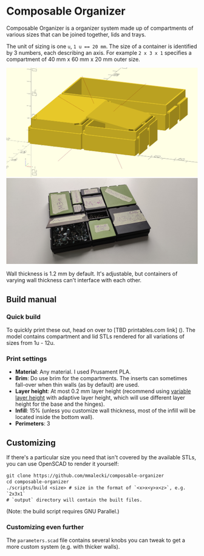 # Composable Organizer
Composable Organizer is a organizer system made up of compartments of various sizes
that can be joined together, lids and trays.

The unit of sizing is one `u`, `1 u == 20 mm`.
The size of a container is identified by 3 numbers, each describing an axis.
For example `2 x 3 x 1` specifies a compartment of 40 mm x 60 mm x 20 mm outer size.

![OpenSCAD render of some compartments](docs/img/mockup.png)
![Compartments in use](docs/img/in-use.jpg)

Wall thickness is 1.2 mm by default. It's adjustable, but containers of varying
wall thickness can't interface with each other.

## Build manual

### Quick build
To quickly print these out, head on over to [TBD printables.com link] (). The 
model contains compartment and lid STLs rendered for all variations of sizes
from 1u - 12u.

### Print settings
* **Material**: Any material. I used Prusament PLA.
* **Brim**: Do use brim for the compartments. The inserts can sometimes fall-over
  when thin walls (as by default) are used.
* **Layer height**: At most 0.2 mm layer height (recommend using [variable layer height](https://help.prusa3d.com/article/variable-layer-height-function_1750)
  with adaptive layer height, which will use different layer height for the
  base and the hinges).
* **Infill**: 15% (unless you customize wall thickness, most of the infill will be
  located inside the bottom wall).
* **Perimeters**: 3

## Customizing
If there's a particular size you need that isn't covered by the available STLs,
you can use OpenSCAD to render it yourself:

```
git clone https://github.com/mmalecki/composable-organizer
cd composable-organizer
./scripts/build <size> # size in the format of `<x>x<y>x<z>`, e.g. `2x3x1`
# `output` directory will contain the built files.
```

(Note: the build script requires GNU Parallel.)

### Customizing even further
The `parameters.scad` file contains several knobs you can tweak to get a more
custom system (e.g. with thicker walls).
